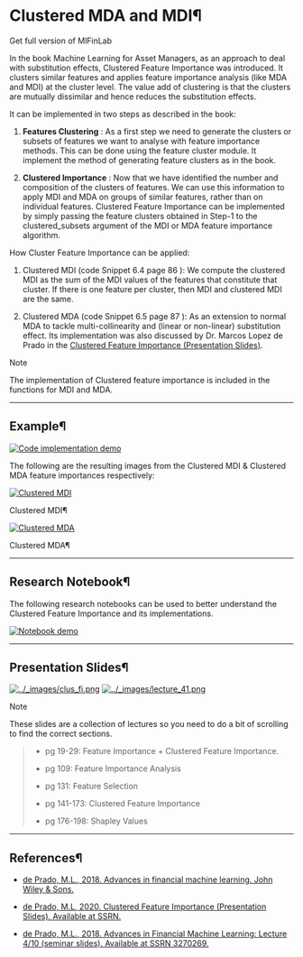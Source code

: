 # Clustered MDA and MDI¶

Get full version of MlFinLab

  

In the book Machine Learning for Asset Managers, as an approach to deal with
substitution effects, Clustered Feature Importance was introduced. It clusters
similar features and applies feature importance analysis (like MDA and MDI) at
the cluster level. The value add of clustering is that the clusters are
mutually dissimilar and hence reduces the substitution effects.

It can be implemented in two steps as described in the book:

  1. **Features Clustering** : As a first step we need to generate the clusters or subsets of features we want to analyse with feature importance methods. This can be done using the feature cluster module. It implement the method of generating feature clusters as in the book.

  2. **Clustered Importance** : Now that we have identified the number and composition of the clusters of features. We can use this information to apply MDI and MDA on groups of similar features, rather than on individual features. Clustered Feature Importance can be implemented by simply passing the feature clusters obtained in Step-1 to the clustered_subsets argument of the MDI or MDA feature importance algorithm.

How Cluster Feature Importance can be applied:

  1. Clustered MDI (code Snippet 6.4 page 86 ): We compute the clustered MDI as the sum of the MDI values of the features that constitute that cluster. If there is one feature per cluster, then MDI and clustered MDI are the same.

  2. Clustered MDA (code Snippet 6.5 page 87 ): As an extension to normal MDA to tackle multi-collinearity and (linear or non-linear) substitution effect. Its implementation was also discussed by Dr. Marcos Lopez de Prado in the [Clustered Feature Importance (Presentation Slides)](https://papers.ssrn.com/sol3/papers.cfm?abstract_id=3517595).

Note

The implementation of Clustered feature importance is included in the
functions for MDI and MDA.

* * *

## Example¶

[![Code implementation
demo](../_images/example_big5.png)](../_images/example_big5.png)

The following are the resulting images from the Clustered MDI & Clustered MDA
feature importances respectively:

[![Clustered MDI](../_images/clustered_mdi.png)](../_images/clustered_mdi.png)

Clustered MDI¶

[![Clustered MDA](../_images/clustered_mda.png)](../_images/clustered_mda.png)

Clustered MDA¶

* * *

## Research Notebook¶

The following research notebooks can be used to better understand the
Clustered Feature Importance and its implementations.

[![Notebook demo](../_images/notebook8.png)](../_images/notebook8.png)

* * *

## Presentation Slides¶

[![../_images/clus_fi.png](../_images/clus_fi.png)](https://papers.ssrn.com/sol3/papers.cfm?abstract_id=3517595)
[![../_images/lecture_41.png](../_images/lecture_41.png)](https://papers.ssrn.com/sol3/papers.cfm?abstract_id=3257420)

Note

These slides are a collection of lectures so you need to do a bit of scrolling
to find the correct sections.

>   * pg 19-29: Feature Importance + Clustered Feature Importance.
>
>   * pg 109: Feature Importance Analysis
>
>   * pg 131: Feature Selection
>
>   * pg 141-173: Clustered Feature Importance
>
>   * pg 176-198: Shapley Values
>
>

* * *

## References¶

  * [de Prado, M.L., 2018. Advances in financial machine learning. John Wiley & Sons.](https://www.wiley.com/en-us/Advances+in+Financial+Machine+Learning-p-9781119482086)

  * [de Prado, M.L, 2020. Clustered Feature Importance (Presentation Slides). Available at SSRN.](https://papers.ssrn.com/sol3/papers.cfm?abstract_id=3517595)

  * [de Prado, M.L., 2018. Advances in Financial Machine Learning: Lecture 4/10 (seminar slides). Available at SSRN 3270269.](https://papers.ssrn.com/sol3/papers.cfm?abstract_id=3257420)


